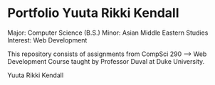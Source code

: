 # Portfolio Yuuta Rikki Kendall 
Major: Computer Science (B.S.)
Minor: Asian Middle Eastern Studies
Interest: Web Development

This repository consists of assignments from CompSci 290 --> Web Development Course taught by Professor Duval at Duke University. 

Yuuta Rikki Kendall

